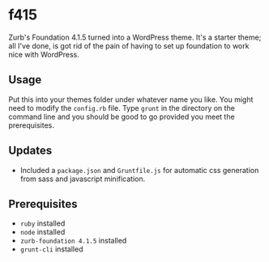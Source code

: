 # f415

Zurb's Foundation 4.1.5 turned into a WordPress theme. It's a starter theme; all I've done, is got rid of the pain of having to set up foundation to work nice with WordPress.

## Usage

Put this into your themes folder under whatever name you like. You might need to modify the `config.rb` file. Type `grunt` in the directory on the command line and you should be good to go provided you meet the prerequisites.

## Updates

* Included a `package.json` and `Gruntfile.js` for automatic css generation from sass and javascript minification.

## Prerequisites
* `ruby` installed
* `node` installed
* `zurb-foundation 4.1.5` installed
* `grunt-cli` installed